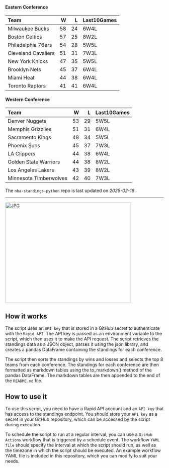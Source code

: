 #### Eastern Conference

| Team                |   W |   L | Last10Games   |
|:--------------------|----:|----:|:--------------|
| Milwaukee Bucks     |  58 |  24 | 6W4L          |
| Boston Celtics      |  57 |  25 | 8W2L          |
| Philadelphia 76ers  |  54 |  28 | 5W5L          |
| Cleveland Cavaliers |  51 |  31 | 7W3L          |
| New York Knicks     |  47 |  35 | 5W5L          |
| Brooklyn Nets       |  45 |  37 | 6W4L          |
| Miami Heat          |  44 |  38 | 6W4L          |
| Toronto Raptors     |  41 |  41 | 6W4L          |

#### Western Conference

| Team                   |   W |   L | Last10Games   |
|:-----------------------|----:|----:|:--------------|
| Denver Nuggets         |  53 |  29 | 5W5L          |
| Memphis Grizzlies      |  51 |  31 | 6W4L          |
| Sacramento Kings       |  48 |  34 | 5W5L          |
| Phoenix Suns           |  45 |  37 | 7W3L          |
| LA Clippers            |  44 |  38 | 6W4L          |
| Golden State Warriors  |  44 |  38 | 8W2L          |
| Los Angeles Lakers     |  43 |  39 | 8W2L          |
| Minnesota Timberwolves |  42 |  40 | 7W3L          |

The `nba-standings-python` repo is last updated on *2025-02-19*

---
<img alt="JPG" src="https://www.logodesignlove.com/images/classic/nba-logo.jpg" width="400" height="320" />

## How it works
The script uses an `API key` that is stored in a GitHub secret to authenticate with the `Rapid API`. The API key is passed as an environment variable to the script, which then uses it to make the API request. The script retrieves the standings data as a JSON object, parses it using the json library, and creates a pandas DataFrame containing the standings for each conference.

The script then sorts the standings by wins and losses and selects the top 8 teams from each conference. The standings for each conference are then formatted as markdown tables using the to_markdown() method of the pandas DataFrame. The markdown tables are then appended to the end of the `README.md` file.

## How to use it
To use this script, you need to have a Rapid API account and an `API key` that has access to the standings endpoint. You should store your `API key` as a secret in your GitHub repository, which can be accessed by the script during execution.

To schedule the script to run at a regular interval, you can use a `GitHub Actions` workflow that is triggered by a schedule event. The workflow `YAML file` should specify the interval at which the script should run, as well as the timezone in which the script should be executed. An example workflow YAML file is included in this repository, which you can modify to suit your needs.
